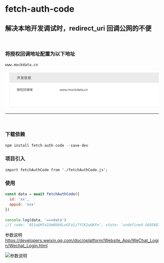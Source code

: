 # fetch-auth-code

## 解决本地开发调试时，redirect_uri 回调公网的不便
<br /> 

### 将授权回调地址配置为以下地址
```
www.mockdata.cn
```
![授权回调](/mockdata.png)
<br /> 

* * *
<br /> 

### 下载依赖     

```js
npm install fetch-auth-code --save-dev
```

### 项目引入
```
import fetchAuthCode from './fetchAuthCode.js';
```


### 使用
```js
const data = await fetchAuthCode({
  id: 'xx',
  appid: 'xxx'
})

console.log(data, '===data')
//{ code: '051wQKFa1UmB0A0LoGFa1j7YlK2wQKFe', state: 'undefined-1605887483942.0002' }
```

参数说明        
https://developers.weixin.qq.com/doc/oplatform/Website_App/WeChat_Login/Wechat_Login.html

![参数说明](https://raw.githubusercontent.com/wyh-code/fetch-auth-code/master/params.png)